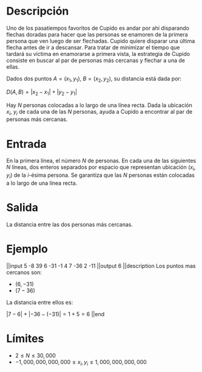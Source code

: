 # Descripción
Uno de los pasatiempos favoritos de Cupido es andar por ahí disparando flechas doradas para hacer que las personas se enamoren de la primera persona que ven luego de ser flechadas. Cupido quiere disparar una última flecha antes de ir a descansar. Para tratar de minimizar el tiempo que tardará su víctima en enamorarse a primera vista, la estrategia de Cupido consiste  en buscar al par de personas más cercanas y flechar a una de ellas.

Dados dos puntos $A=(x_1, y_1)$, $B=(x_2, y_2)$, su distancia está dada por:

$D(A, B)=|x_2-x_1|+|y_2-y_1|$

Hay $N$ personas colocadas a lo largo de una línea recta. Dada la ubicación $x_i$, $y_i$ de cada una de las $N$ personas, ayuda a Cupido a encontrar al par de personas más cercanas. 


# Entrada
En la primera línea, el número $N$ de personas. En cada una de las siguientes $N$ líneas, dos enteros separados por espacio que representan ubicación $(x_i, y_i)$ de la $i$-ésima persona. Se garantiza que las $N$ personas están colocadas a lo largo de una línea recta.

# Salida
La distancia entre las dos personas más cercanas. 

# Ejemplo

||input
5
-8 39
6 -31
-1 4
7 -36
2 -11
||output
6
||description
Los puntos mas cercanos son:

* $(6, -31)$ 
* $(7 -36)$

La distancia entre ellos es:

$|7 - 6| + |-36 - (-31)| = 1 + 5 = 6$
||end

# Límites
* $2 \le N \le 30,000$
* $-1,000,000,000,000 \le x_i, y_i \le 1,000,000,000,000$



